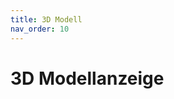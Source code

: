 ```yaml
---
title: 3D Modell
nav_order: 10
---
```


# 3D Modellanzeige
<script type="module" src="https://ajax.googleapis.com/ajax/libs/model-viewer/4.0.0/model-viewer.min.js"></script>

<model-viewer alt="3D Modell des Gewächshauses" src="assets/models/Gewaechshaus_V5_2 (1).gltf">
</model-viewer>


